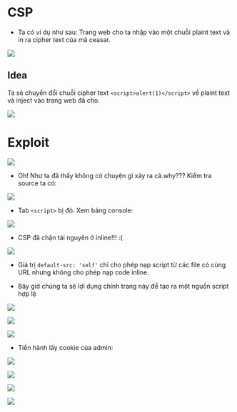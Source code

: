 # CSP 
- Ta có ví dụ như sau:
Trang web cho ta nhập vào một chuỗi plaint text và in ra cipher text của mã ceasar.

![](https://github.com/huyenlamchiton/owasp/blob/master/Input%20Validation%20Testing/image/adv2-1.png)

## Idea
Ta sẽ chuyển đổi chuỗi cipher text ```<script>alert(1)</script>``` về plaint text và inject vào trang web đã cho.

![](https://github.com/huyenlamchiton/owasp/blob/master/Input%20Validation%20Testing/image/adv2-2.png)

# Exploit

![](https://github.com/huyenlamchiton/owasp/blob/master/Input%20Validation%20Testing/image/adv2-3.png)

- Oh! Như ta đã thấy không có chuyện gì xảy ra cả.why??? Kiểm tra source ta có:

![](https://github.com/huyenlamchiton/owasp/blob/master/Input%20Validation%20Testing/image/adv2-4.png)  

- Tab ```<script>``` bị đỏ. Xem bảng console:  

![](https://github.com/huyenlamchiton/owasp/blob/master/Input%20Validation%20Testing/image/adv2-5.png)   

- CSP đã chặn tài nguyên ở inline!!! :(

![](https://github.com/huyenlamchiton/owasp/blob/master/Input%20Validation%20Testing/image/adv2-6.png)  

- Giá trị ```default-src: 'self'``` chỉ cho phép nạp script từ các file có cùng URL nhưng không cho phép nạp code inline.  

- Bây giờ chúng ta sẽ lợi dụng chính trang này để tạo ra một nguồn script hợp lệ  

![](https://github.com/huyenlamchiton/owasp/blob/master/Input%20Validation%20Testing/image/adv2-7.png)  

![](https://github.com/huyenlamchiton/owasp/blob/master/Input%20Validation%20Testing/image/adv2-8.png)  

![](https://github.com/huyenlamchiton/owasp/blob/master/Input%20Validation%20Testing/image/adv2-9.png)  

- Tiến hành lấy cookie của admin:  

![](https://github.com/huyenlamchiton/owasp/blob/master/Input%20Validation%20Testing/image/adv2-10.png)  

![](https://github.com/huyenlamchiton/owasp/blob/master/Input%20Validation%20Testing/image/adv2-11.png)  

![](https://github.com/huyenlamchiton/owasp/blob/master/Input%20Validation%20Testing/image/adv2-13.png)  

![](https://github.com/huyenlamchiton/owasp/blob/master/Input%20Validation%20Testing/image/adv2-14.png)  